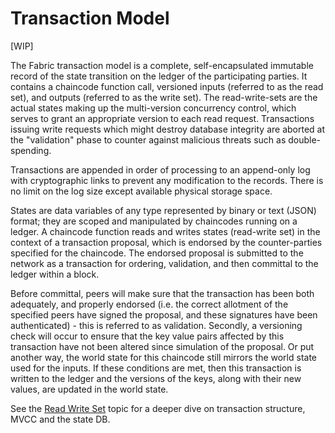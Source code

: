 # Transaction Model

[WIP]

The Fabric transaction model is a complete, self-encapsulated immutable record
of the state transition on the ledger of the participating parties. It contains
a chaincode function call, versioned inputs (referred to as the read set), and
outputs (referred to as the write set). The read-write-sets are the actual states
making up the multi-version concurrency control, which serves to grant an
appropriate version to each read request. Transactions issuing write requests
which might destroy database integrity are aborted at the "validation" phase to
counter against malicious threats such as double-spending.

Transactions are appended in order of processing to an append-only log with
cryptographic links to prevent any modification to the records. There is no
limit on the log size except available physical storage space.

States are data variables of any type represented by binary or text (JSON) format;
they are scoped and manipulated by chaincodes running on a ledger. A chaincode
function reads and writes states (read-write set) in the context of a transaction
proposal, which is endorsed by the counter-parties specified for the chaincode.
The endorsed proposal is submitted to the network as a transaction for ordering,
validation, and then committal to the ledger within a block.

Before committal, peers will make sure that the transaction has been both adequately,
and properly endorsed (i.e. the correct allotment of the specified peers have
signed the proposal, and these signatures have been authenticated) - this is
referred to as validation.  Secondly, a versioning check will occur to ensure
that the key value pairs affected by this transaction have not been altered
since simulation of the proposal.  Or put another way, the world state for this
chaincode still mirrors the world state used for the inputs.  If these conditions
are met, then this transaction is written to the ledger and the versions of the
keys, along with their new values, are updated in the world state.  

See the [Read Write Set](readwrite.md) topic for a deeper dive on transaction
structure, MVCC and the state DB.  
